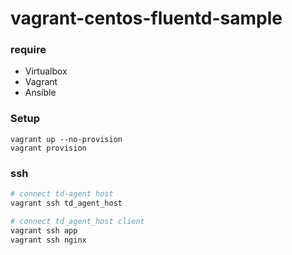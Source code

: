 # vagrant-centos-fluentd-sample

### require

- Virtualbox
- Vagrant
- Ansible

### Setup

```
vagrant up --no-provision
vagrant provision
```


### ssh

```sh
# connect td-agent host
vagrant ssh td_agent_host

# connect td_agent_host client
vagrant ssh app
vagrant ssh nginx

```
